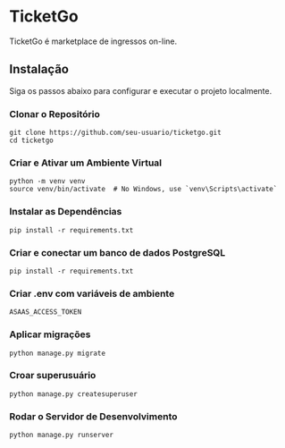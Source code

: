 # TicketGo

TicketGo é marketplace de ingressos on-line.

## Instalação

Siga os passos abaixo para configurar e executar o projeto localmente.

### Clonar o Repositório

```
git clone https://github.com/seu-usuario/ticketgo.git
cd ticketgo
````

### Criar e Ativar um Ambiente Virtual
```
python -m venv venv
source venv/bin/activate  # No Windows, use `venv\Scripts\activate`
```

### Instalar as Dependências
```
pip install -r requirements.txt
```

### Criar e conectar um banco de dados PostgreSQL 
```
pip install -r requirements.txt
```

### Criar .env com variáveis de ambiente 
```
ASAAS_ACCESS_TOKEN
```

### Aplicar migrações 
```
python manage.py migrate
```

### Croar superusuário 
```
python manage.py createsuperuser
```

### Rodar o Servidor de Desenvolvimento
```
python manage.py runserver
```
